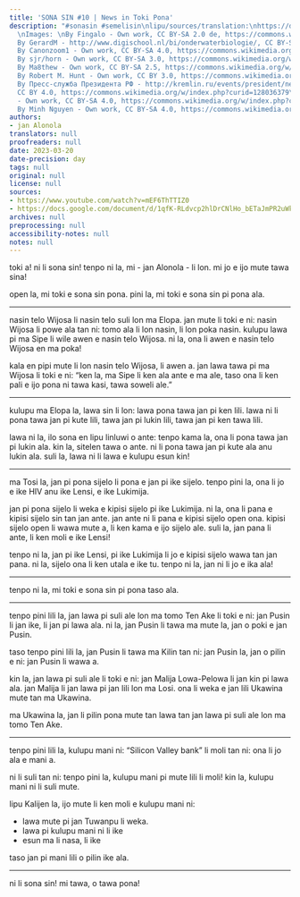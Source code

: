 ```yaml
---
title: 'SONA SIN #10 | News in Toki Pona'
description: "#sonasin #semelisin\nlipu/sources/translation:\nhttps://docs.google.com/document/d/1qfK-RLdvcp2hlDrCNlHo_bETaJmPR2uWkLEkBkugHuA/edit?usp=sharing\n
  \nImages: \nBy Fingalo - Own work, CC BY-SA 2.0 de, https://commons.wikimedia.org/w/index.php?curid=2294353\n
  By GerardM - http://www.digischool.nl/bi/onderwaterbiologie/, CC BY-SA 3.0, https://commons.wikimedia.org/w/index.php?curid=284678\n
  By Canonzoom1 - Own work, CC BY-SA 4.0, https://commons.wikimedia.org/w/index.php?curid=128468629\n
  By sjr/horn - Own work, CC BY-SA 3.0, https://commons.wikimedia.org/w/index.php?curid=660479\n
  By Ma8thew - Own work, CC BY-SA 2.5, https://commons.wikimedia.org/w/index.php?curid=613938\n
  By Robert M. Hunt - Own work, CC BY 3.0, https://commons.wikimedia.org/w/index.php?curid=28384153\n
  By Пресс-служба Президента РФ - http://kremlin.ru/events/president/news/70368/photos/70121,
  CC BY 4.0, https://commons.wikimedia.org/w/index.php?curid=128036379\nBy Lybil BER
  - Own work, CC BY-SA 4.0, https://commons.wikimedia.org/w/index.php?curid=8738221\n
  By Minh Nguyen - Own work, CC BY-SA 4.0, https://commons.wikimedia.org/w/index.php?curid=129577575"
authors:
- jan Alonola
translators: null
proofreaders: null
date: 2023-03-20
date-precision: day
tags: null
original: null
license: null
sources:
- https://www.youtube.com/watch?v=mEF6ThTTIZ0
- https://docs.google.com/document/d/1qfK-RLdvcp2hlDrCNlHo_bETaJmPR2uWkLEkBkugHuA/edit
archives: null
preprocessing: null
accessibility-notes: null
notes: null
---
```


toki a! ni li sona sin! tenpo ni la, mi - jan Alonola - li lon. mi jo e ijo mute tawa sina!

open la, mi toki e sona sin pona. pini la, mi toki e sona sin pi pona ala.

---

<!-- https://www.positive.news/environment/good-news-stories-from-week-11-of-2023/ -->

nasin telo Wijosa li nasin telo suli lon ma Elopa. jan mute li toki e ni: nasin Wijosa li powe ala tan ni: tomo ala li lon nasin, li lon poka nasin. kulupu lawa pi ma Sipe li wile awen e nasin telo Wijosa. ni la, ona li awen e nasin telo Wijosa en ma poka!

kala en pipi mute li lon nasin telo Wijosa, li awen a. jan lawa tawa pi ma Wijosa li toki e ni: “ken la, ma Sipe li ken ala ante e ma ale, taso ona li ken pali e ijo pona ni tawa kasi, tawa soweli ale.”

---

<!-- https://t3n.de/news/eu-accessibility-act-warum-barrierefreiheit-allen-hilft-1540564/ -->

kulupu ma Elopa la, lawa sin li lon: lawa pona tawa jan pi ken lili. lawa ni li pona tawa jan pi kute lili, tawa jan pi lukin lili, tawa jan pi ken tawa lili.

lawa ni la, ilo sona en lipu linluwi o ante: tenpo kama la, ona li pona tawa jan pi lukin ala. kin la, sitelen tawa o ante. ni li pona tawa jan pi kute ala anu lukin ala. suli la, lawa ni li lawa e kulupu esun kin!

---

<!-- https://www.mdr.de/wissen/duesseldorfer-patient-von-hiv-krebs-geheilt-stammzellen-transplantation-100.html -->

ma Tosi la, jan pi pona sijelo li pona e jan pi ike sijelo. tenpo pini la, ona li jo e ike HIV anu ike Lensi, e ike Lukimija.

jan pi pona sijelo li weka e kipisi sijelo pi ike Lukimija. ni la, ona li pana e kipisi sijelo sin tan jan ante. jan ante ni li pana e kipisi sijelo open ona. kipisi sijelo open li wawa mute a, li ken kama e ijo sijelo ale. suli la, jan pana li ante, li ken moli e ike Lensi!

tenpo ni la, jan pi ike Lensi, pi ike Lukimija li jo e kipisi sijelo wawa tan jan pana. ni la, sijelo ona li ken utala e ike tu. tenpo ni la, jan ni li jo e ika ala!

---

tenpo ni la, mi toki e sona sin pi pona taso ala.

---

<!-- https://www.aljazeera.com/news/2023/3/18/russias-putin-visits-crimea-following-war-crimes-warrant -->

tenpo pini lili la, jan lawa pi suli ale lon ma tomo Ten Ake li toki e ni: jan Pusin li jan ike, li jan pi lawa ala. ni la, jan Pusin li tawa ma mute la, jan o poki e jan Pusin.

taso tenpo pini lili la, jan Pusin li tawa ma Kilin tan ni: jan Pusin la, jan o pilin e ni: jan Pusin li wawa a.

kin la, jan lawa pi suli ale li toki e ni: jan Malija Lowa-Pelowa li jan kin pi lawa ala. jan Malija li jan lawa pi jan lili lon ma Losi. ona li weka e jan lili Ukawina mute tan ma Ukawina. 

ma Ukawina la, jan li pilin pona mute tan lawa tan jan lawa pi suli ale lon ma tomo Ten Ake.

---

<!-- https://www.theguardian.com/business/2023/mar/17/why-silicon-valley-bank-collapsed-svb-fail -->

tenpo pini lili la, kulupu mani ni: “Silicon Valley bank” li moli tan ni: ona li jo ala e mani a.

ni li suli tan ni: tenpo pini la, kulupu mani pi mute lili li moli! kin la, kulupu mani ni li suli mute.

lipu Kalijen la, ijo mute li ken moli e kulupu mani ni:
- lawa mute pi jan Tuwanpu li weka.
- lawa pi kulupu mani ni li ike
- esun ma li nasa, li ike

taso jan pi mani lili o pilin ike ala.

---

ni li sona sin! mi tawa, o tawa pona!
